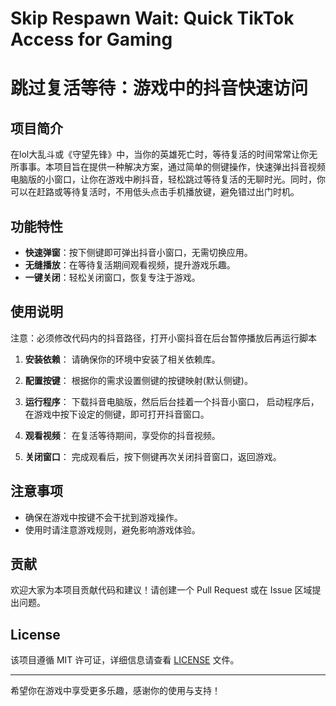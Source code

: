 # Skip Respawn Wait: Quick TikTok Access for Gaming
# 跳过复活等待：游戏中的抖音快速访问
## 项目简介

在lol大乱斗或《守望先锋》中，当你的英雄死亡时，等待复活的时间常常让你无所事事。本项目旨在提供一种解决方案，通过简单的侧键操作，快速弹出抖音视频电脑版的小窗口，让你在游戏中刷抖音，轻松跳过等待复活的无聊时光。同时，你可以在赶路或等待复活时，不用低头点击手机播放键，避免错过出门时机。

## 功能特性

- **快速弹窗**：按下侧键即可弹出抖音小窗口，无需切换应用。
- **无缝播放**：在等待复活期间观看视频，提升游戏乐趣。
- **一键关闭**：轻松关闭窗口，恢复专注于游戏。

## 使用说明
注意：必须修改代码内的抖音路径，打开小窗抖音在后台暂停播放后再运行脚本
1. **安装依赖**：
   请确保你的环境中安装了相关依赖库。

2. **配置按键**：
   根据你的需求设置侧键的按键映射(默认侧键)。

3. **运行程序**：
   下载抖音电脑版，然后后台挂着一个抖音小窗口，
   启动程序后，在游戏中按下设定的侧键，即可打开抖音窗口。

5. **观看视频**：
   在复活等待期间，享受你的抖音视频。

6. **关闭窗口**：
   完成观看后，按下侧键再次关闭抖音窗口，返回游戏。

## 注意事项

- 确保在游戏中按键不会干扰到游戏操作。
- 使用时请注意游戏规则，避免影响游戏体验。

## 贡献

欢迎大家为本项目贡献代码和建议！请创建一个 Pull Request 或在 Issue 区域提出问题。

## License

该项目遵循 MIT 许可证，详细信息请查看 [LICENSE](LICENSE) 文件。

---

希望你在游戏中享受更多乐趣，感谢你的使用与支持！
